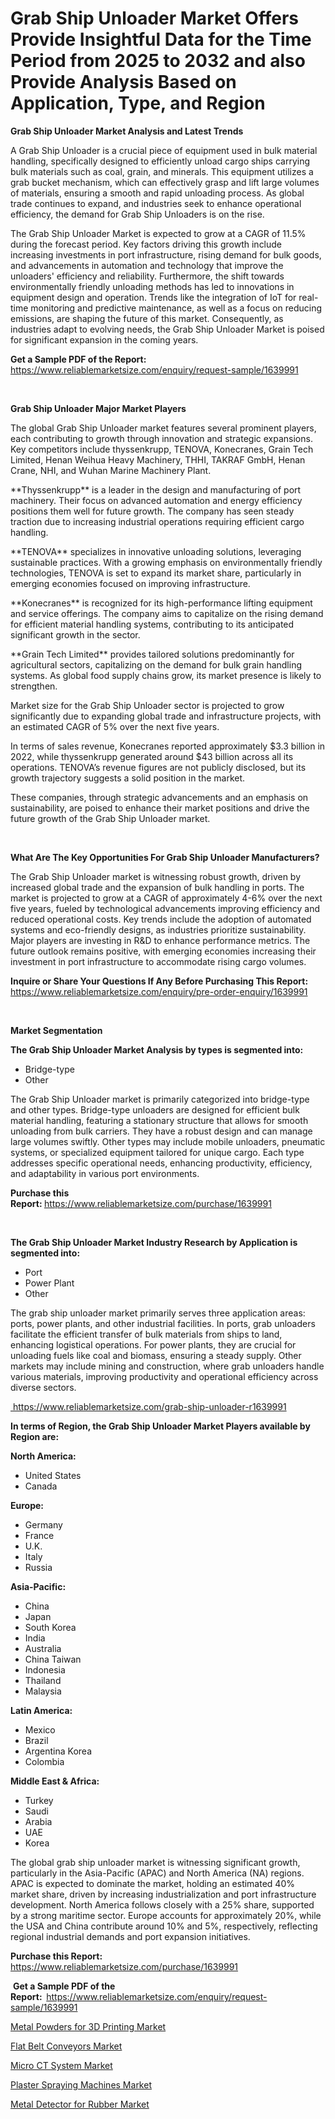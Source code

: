<p><h1>Grab Ship Unloader Market Offers Provide Insightful Data for the Time Period from 2025 to 2032 and also Provide Analysis Based on Application, Type, and Region</h1></p><p><strong>Grab Ship Unloader Market Analysis and Latest Trends</strong></p>
<p><p>A Grab Ship Unloader is a crucial piece of equipment used in bulk material handling, specifically designed to efficiently unload cargo ships carrying bulk materials such as coal, grain, and minerals. This equipment utilizes a grab bucket mechanism, which can effectively grasp and lift large volumes of materials, ensuring a smooth and rapid unloading process. As global trade continues to expand, and industries seek to enhance operational efficiency, the demand for Grab Ship Unloaders is on the rise.</p><p>The Grab Ship Unloader Market is expected to grow at a CAGR of 11.5% during the forecast period. Key factors driving this growth include increasing investments in port infrastructure, rising demand for bulk goods, and advancements in automation and technology that improve the unloaders' efficiency and reliability. Furthermore, the shift towards environmentally friendly unloading methods has led to innovations in equipment design and operation. Trends like the integration of IoT for real-time monitoring and predictive maintenance, as well as a focus on reducing emissions, are shaping the future of this market. Consequently, as industries adapt to evolving needs, the Grab Ship Unloader Market is poised for significant expansion in the coming years.</p></p>
<p><strong>Get a Sample PDF of the Report:&nbsp;</strong> <a href="https://www.reliablemarketsize.com/enquiry/request-sample/1639991?utm_campaign=1131&utm_medium=2&utm_source=Github&utm_content=ia&utm_term=11042025&utm_id=grab-ship-unloader">https://www.reliablemarketsize.com/enquiry/request-sample/1639991</a></p>
<p>&nbsp;</p>
<p><strong>Grab Ship Unloader Major Market Players</strong></p>
<p><p>The global Grab Ship Unloader market features several prominent players, each contributing to growth through innovation and strategic expansions. Key competitors include thyssenkrupp, TENOVA, Konecranes, Grain Tech Limited, Henan Weihua Heavy Machinery, THHI, TAKRAF GmbH, Henan Crane, NHI, and Wuhan Marine Machinery Plant.</p><p>**Thyssenkrupp** is a leader in the design and manufacturing of port machinery. Their focus on advanced automation and energy efficiency positions them well for future growth. The company has seen steady traction due to increasing industrial operations requiring efficient cargo handling.</p><p>**TENOVA** specializes in innovative unloading solutions, leveraging sustainable practices. With a growing emphasis on environmentally friendly technologies, TENOVA is set to expand its market share, particularly in emerging economies focused on improving infrastructure.</p><p>**Konecranes** is recognized for its high-performance lifting equipment and service offerings. The company aims to capitalize on the rising demand for efficient material handling systems, contributing to its anticipated significant growth in the sector.</p><p>**Grain Tech Limited** provides tailored solutions predominantly for agricultural sectors, capitalizing on the demand for bulk grain handling systems. As global food supply chains grow, its market presence is likely to strengthen.</p><p>Market size for the Grab Ship Unloader sector is projected to grow significantly due to expanding global trade and infrastructure projects, with an estimated CAGR of 5% over the next five years.</p><p>In terms of sales revenue, Konecranes reported approximately $3.3 billion in 2022, while thyssenkrupp generated around $43 billion across all its operations. TENOVA’s revenue figures are not publicly disclosed, but its growth trajectory suggests a solid position in the market.</p><p>These companies, through strategic advancements and an emphasis on sustainability, are poised to enhance their market positions and drive the future growth of the Grab Ship Unloader market.</p></p>
<p>&nbsp;</p>
<p><strong>What Are The Key Opportunities For Grab Ship Unloader Manufacturers?</strong></p>
<p><p>The Grab Ship Unloader market is witnessing robust growth, driven by increased global trade and the expansion of bulk handling in ports. The market is projected to grow at a CAGR of approximately 4-6% over the next five years, fueled by technological advancements improving efficiency and reduced operational costs. Key trends include the adoption of automated systems and eco-friendly designs, as industries prioritize sustainability. Major players are investing in R&D to enhance performance metrics. The future outlook remains positive, with emerging economies increasing their investment in port infrastructure to accommodate rising cargo volumes.</p></p>
<p><strong>Inquire or Share Your Questions If Any Before Purchasing This Report:</strong> <a href="https://www.reliablemarketsize.com/enquiry/pre-order-enquiry/1639991?utm_campaign=1131&utm_medium=2&utm_source=Github&utm_content=ia&utm_term=11042025&utm_id=grab-ship-unloader">https://www.reliablemarketsize.com/enquiry/pre-order-enquiry/1639991</a></p>
<p>&nbsp;</p>
<p><strong>Market Segmentation</strong></p>
<p><strong>The Grab Ship Unloader Market Analysis by types is segmented into:</strong></p>
<p><ul><li>Bridge-type</li><li>Other</li></ul></p>
<p><p>The Grab Ship Unloader market is primarily categorized into bridge-type and other types. Bridge-type unloaders are designed for efficient bulk material handling, featuring a stationary structure that allows for smooth unloading from bulk carriers. They have a robust design and can manage large volumes swiftly. Other types may include mobile unloaders, pneumatic systems, or specialized equipment tailored for unique cargo. Each type addresses specific operational needs, enhancing productivity, efficiency, and adaptability in various port environments.</p></p>
<p><strong>Purchase this Report:&nbsp;</strong><a href="https://www.reliablemarketsize.com/purchase/1639991?utm_campaign=1131&utm_medium=2&utm_source=Github&utm_content=ia&utm_term=11042025&utm_id=grab-ship-unloader">https://www.reliablemarketsize.com/purchase/1639991</a></p>
<p>&nbsp;</p>
<p><strong>The Grab Ship Unloader Market Industry Research by Application is segmented into:</strong></p>
<p><ul><li>Port</li><li>Power Plant</li><li>Other</li></ul></p>
<p><p>The grab ship unloader market primarily serves three application areas: ports, power plants, and other industrial facilities. In ports, grab unloaders facilitate the efficient transfer of bulk materials from ships to land, enhancing logistical operations. For power plants, they are crucial for unloading fuels like coal and biomass, ensuring a steady supply. Other markets may include mining and construction, where grab unloaders handle various materials, improving productivity and operational efficiency across diverse sectors.</p></p>
<p><a href="https://www.reliablemarketsize.com/grab-ship-unloader-r1639991?utm_campaign=1131&utm_medium=2&utm_source=Github&utm_content=ia&utm_term=11042025&utm_id=grab-ship-unloader">&nbsp;https://www.reliablemarketsize.com/grab-ship-unloader-r1639991</a></p>
<p><strong>In terms of Region, the Grab Ship Unloader Market Players available by Region are:</strong></p>
<p>
    <p> <strong> North America: </strong>
        <ul>
            <li>United States</li>
            <li>Canada</li>
        </ul>
        </p> 
    <p> <strong> Europe: </strong>
        <ul>
            <li>Germany</li>
            <li>France</li>
            <li>U.K.</li>
            <li>Italy</li>
            <li>Russia</li>
        </ul>
        </p> 
    <p> <strong> Asia-Pacific: </strong>
        <ul>
            <li>China</li>
            <li>Japan</li>
            <li>South Korea</li>
            <li>India</li>
            <li>Australia</li>
            <li>China Taiwan</li>
            <li>Indonesia</li>
            <li>Thailand</li>
            <li>Malaysia</li>
        </ul>
        </p> 
    <p> <strong> Latin America: </strong>
        <ul>
            <li>Mexico</li>
            <li>Brazil</li>
            <li>Argentina Korea</li>
            <li>Colombia</li>
        </ul>
        </p> 
    <p> <strong> Middle East & Africa: </strong>
        <ul>
            <li>Turkey</li>
            <li>Saudi</li>
            <li>Arabia</li>
            <li>UAE</li>
            <li>Korea</li>
        </ul>
    </p>
    </p>
<p><p>The global grab ship unloader market is witnessing significant growth, particularly in the Asia-Pacific (APAC) and North America (NA) regions. APAC is expected to dominate the market, holding an estimated 40% market share, driven by increasing industrialization and port infrastructure development. North America follows closely with a 25% share, supported by a strong maritime sector. Europe accounts for approximately 20%, while the USA and China contribute around 10% and 5%, respectively, reflecting regional industrial demands and port expansion initiatives.</p></p>
<p><strong>Purchase this Report: </strong><a href="https://www.reliablemarketsize.com/purchase/1639991?utm_campaign=1131&utm_medium=2&utm_source=Github&utm_content=ia&utm_term=11042025&utm_id=grab-ship-unloader">https://www.reliablemarketsize.com/purchase/1639991</a></p>
<p>&nbsp;<strong>Get a Sample PDF of the Report:&nbsp;&nbsp;</strong><a href="https://www.reliablemarketsize.com/enquiry/request-sample/1639991?utm_campaign=1131&utm_medium=2&utm_source=Github&utm_content=ia&utm_term=11042025&utm_id=grab-ship-unloader">https://www.reliablemarketsize.com/enquiry/request-sample/1639991</a></p>
<p><strong></strong></p>
<p><p><a href="https://github.com/taffouasaoka/Market-Research-Report-List-1/blob/main/metal-powders-for-3d-printing-market.md?utm_campaign=1131&utm_medium=2&utm_source=Github&utm_content=ia&utm_term=11042025&utm_id=grab-ship-unloader">Metal Powders for 3D Printing Market</a></p><p><a href="https://github.com/vespigeakexc/Market-Research-Report-List-1/blob/main/flat-belt-conveyors-market.md?utm_campaign=1131&utm_medium=2&utm_source=Github&utm_content=ia&utm_term=11042025&utm_id=grab-ship-unloader">Flat Belt Conveyors Market</a></p><p><a href="https://github.com/danitkeavyx7/Market-Research-Report-List-1/blob/main/micro-ct-system-market.md?utm_campaign=1131&utm_medium=2&utm_source=Github&utm_content=ia&utm_term=11042025&utm_id=grab-ship-unloader">Micro CT System Market</a></p><p><a href="https://github.com/bartzthateis/Market-Research-Report-List-1/blob/main/plaster-spraying-machines-market.md?utm_campaign=1131&utm_medium=2&utm_source=Github&utm_content=ia&utm_term=11042025&utm_id=grab-ship-unloader">Plaster Spraying Machines Market</a></p><p><a href="https://github.com/moorsdorak31/Market-Research-Report-List-1/blob/main/metal-detector-for-rubber-market.md?utm_campaign=1131&utm_medium=2&utm_source=Github&utm_content=ia&utm_term=11042025&utm_id=grab-ship-unloader">Metal Detector for Rubber Market</a></p></p>